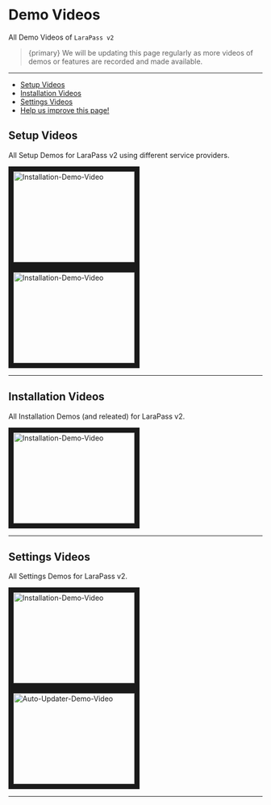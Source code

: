 # Demo Videos

All Demo Videos of `LaraPass v2`

> {primary} We will be updating this page regularly as more videos of demos or features are recorded and made available.

---

- [Setup Videos](#setup)
- [Installation Videos](#installation)
- [Settings Videos](#settings)
- [<a href="https://github.com/larapass/docs/edit/master/resources/docs/personal/demo-videos.md" target="_blank"><i class="fa fa-edit"></i> Help us improve this page!</a>](#)

<a name="setup"></a>
## Setup Videos

All Setup Demos for LaraPass v2 using different service providers.

<p>
<a href="https://youtu.be/iz6zqW67_eY" target="_blank">
    <img src="/screenshots/setup/cloudways/setup-demo.jpg" alt="Installation-Demo-Video" width="240" height="180" border="10" />
</a>
<a href="#" target="_blank">
    <img src="/screenshots/setup/cpanel/setup-demo.jpg" alt="Installation-Demo-Video" width="240" height="180" border="10" />
</a>
</p>

---
<a name="installation"></a>
## Installation Videos

All Installation Demos (and releated) for LaraPass v2.

<p>
<a href="https://youtu.be/5xmODkcd7Ug" target="_blank">
    <img src="/screenshots/installation/installation-demo.jpg" alt="Installation-Demo-Video" width="240" height="180" border="10" />
</a>
</p>

---
<a name="settings"></a>
## Settings Videos

All Settings Demos for LaraPass v2.

<p>
<a href="https://youtu.be/shjxnSlqA8c" target="_blank">
    <img src="/screenshots/installation/maintenance-demo.jpg" alt="Installation-Demo-Video" width="240" height="180" border="10" />
</a>
<a href="https://youtu.be/4-N7wD078BM" target="_blank">
    <img src="/screenshots/admin/larapass/auto-updater-demo.jpg" alt="Auto-Updater-Demo-Video" width="240" height="180" border="10" />
</a>
</p>

---
<br />
<larecipe-feedback message="Thankyou for your feedback!">
</larecipe-feedback>